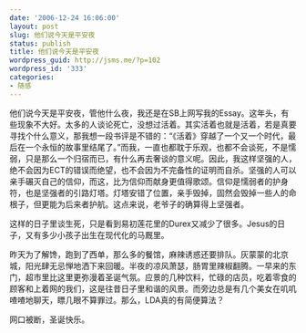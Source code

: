 ```yaml
---
date: '2006-12-24 16:06:00'
layout: post
slug: 他们说今天是平安夜
status: publish
title: 他们说今天是平安夜
wordpress_guid: http://jsms.me/?p=102
wordpress_id: '333'
categories:
- 随感
---
```


他们说今天是平安夜，管他什么夜，我还是在SB上网写我的Essay。这年头，有些现象不大好。太多的人谈论死亡，没想过活着。其实活着也就是活着，若是真要寻找个什么意义，那我想一段书评是不错的：“《活着》穿越了一个又一个时代，最后在一个永恒的故事里结尾了。”而我，一直也都耽于乐观，也都不会谈死，不是懦弱，只是那么一个归宿而已，有什么再去奢谈的意义呢。因此，我这样坚强的人，绝不会因为ECT的错误而绝望，也不会因为不完备性的证明而自杀。坚强的人可以亲手碾灭自己的信仰，而这，比为信仰而献身更值得歌颂。信仰是懦弱者的护身符，也是坚强者的引路灯塔。灯塔安错了位置，亲手毁掉，固然会毁掉一些人的命根子，但更能为后来者护航。这点来说，老爷子的确算得上坚强者。

这样的日子里谈生死，只是看到易初莲花里的Durex又减少了很多。Jesus的日子，又有多少小孩子出生在现代化的马厩里。

昨天为了解馋，跑到了西单，那么多的餐馆，麻辣诱惑还要排队。灰蒙蒙的北京城，阳光肆无忌惮地洒下来回暖。半夜的凉风萧瑟，肠胃里辣椒翻腾。一早来的东门，超市里比这里更弥漫着圣诞气氛。应景的几种饮料，忙碌的店员，吃着零食的顾客和上着网的我们，这是往昔日子里和谐的风景。而旁边总是有几个美女在叽叽喳喳地聊天，瞟几眼不算罪过。那么，LDA真的有简便算法？

网口被断，圣诞快乐。
